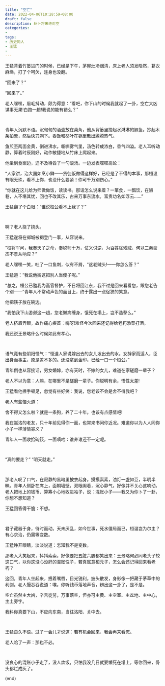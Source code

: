 ```yaml
---
title: "空亡"
date: 2022-04-06T10:28:59+08:00
draft: false
description: 卦卜将来绝对空
categories: 
-
tags:
- 历史同人
- 王猛
-
---
```


王猛背着竹篓进门的时候，已经是下午，茅屋灶冷烟清，床上老人须发皓然，葛衣麻绨，打了个呵欠，连身也没翻。

“回来了？”

“回来了。”

老人嘿嘿，眉毛抖动，颇为得意：“看吧，你下山的时候我就起了一卦，空亡大凶谋事无果!白跑一趟!我说的能有错么？”

&nbsp;



青年人沉默不语。沉甸甸的酒壶放在桌角，他从背篓里捞起水淋淋的鲫鱼，抄起木条拍晕，然后快刀剁下。黍饭和葵叶在锅里散出腾腾热气。

鱼煎至两面金黄，倒进沸水，嘶嘶雾气里，汤色转成浓白，香气四溢。老人耳听动静，算着时辰刚好，动作敏捷地从竹床上爬起来。

他坐到食案边，迫不及待舀了一勺滚汤。一边发表喋喋高论：

“人家讲，治大国如烹小鲜——贤徒饭做得这样好，已经是了不得的本事，那桓温有眼无珠，看不上你，也没什么要紧！你可千万别伤心。”

“你就在这儿给为师做做饭，读读书。那话怎么说来着？一箪食，一瓢饮，在陋巷，人不堪其忧，回也不改其乐，古来万事东流水，富贵功名如浮云......”

王猛翻了个白眼：“谁说桓公看不上我了？”

&nbsp;

啊？老人挠了挠头。

王猛遂将在邺城被褐登门一事，从容说来。

“桓将军问，我奉天子之命，奉锐师十万，仗义讨逆，为百姓除残贼，何以三秦豪杰不景从响应？”

老人嘿嘿一笑，吐了一口鱼刺，似有不屑，“这老贼头!——你怎么答？”

王猛道：“我说他搁这把别人当傻子呢。”



“总之，桓公已邀我为高官督护，不日将回江东，我不过是回来看看您，跟您老告个别——”青年人不常动声色的面目上，终于露出一点促狭的笑意。

他把筷子放在碗边。

“我怕我下山游邺这一趟，您老懒病缠身，饿死在塌上，岂不造孽么。”

老人挤眉弄眼，故作痛心疾首：嗨呀!难怪今次回来还记得给老朽添菜打酒。

我还说王景略什么时候如此有孝心。

&nbsp;

语气竟有些阴阳怪气：“怪道人家说嫁出去的女儿泼出去的水。女辞家而适人，臣出身而事主，原是差不多的。还没拿到金印，已经一口一个桓公。”

青年倒也从容接话，男女婚嫁，亦有天时，不嫁的女儿，难道在家磋磨一辈子？

老人不以为意：人嘛，在哪里不是磋磨一辈子。你聪明有余，悟性太差!

王猛看他捶手顿足，忽觉有些好笑：我说，您老该不会是舍不得我吧？

老人有些恼火道：

舍不得又怎么啦？就是一条狗，养了二十年，也该有点感情吧!

我在嵩洛的老友，只十年前见得你一面，也常来书问你近况。难道你以为人人同你小子一样薄情寡义？

青年人一面收拾碗筷，一面嘀咕：谁养谁还不一定呢。

&nbsp;

“真的要走？”
“明天就走。”

&nbsp;

那老人叹了口气，在寂静的黑暗里披衣起身，摸摸索索，油灯一盏如豆，半明半昧。青年人侧卧在席上，面朝墙壁，双眼阖着，沉心静气，好像并不关心这响动。老人把地上的钱币、算筹小心地收进袖子，说：混账小子——我又为你卜了一卦，你想不想知道？

王猛回答得干脆：不想。

&nbsp;

君子藏器于身，待时而动。天未厌乱，如今世事，死水僵局而已，桓温岂为尔主？有心求治，仍需等变数。

王猛睁开眼睛，淡淡说道：怎知我不是变数。

那老人大笑起来，抖抖索索，好像要把五脏六腑都笑出来：王景略何必同老头子较这口气，以你这没心没肝的混账性子，若真属意桓元子，怎么会还记得回来看老朽？

这回，青年人坐起来，抿着嘴唇，目光锐利，披头散发，身影像一把藏于茅草中的利剑。老人慢吞吞说道：唉，你听钱币落地声音，辨出这一卦了，是不是。

空亡虽然主大凶，辛苦徒劳，万事落空，但亦可主黄、主空室、主盆地、主中心，主土旁字。

我料你真要下山，不应向东南，当往洛阳、关中去。

&nbsp;

王猛良久不语。过了一会儿才说道：若有机会回来，我会再来看您。

老人哈了一声：那也不必。

&nbsp;

没良心的混账小子走了，没人炊饭，只怕我没几日就要懒死在塌上，等你回来，骨头都烂成灰了。



(end)







